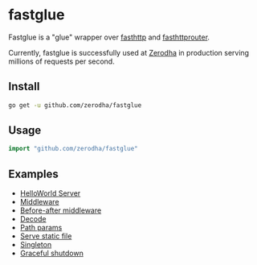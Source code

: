 # fastglue

Fastglue is a "glue" wrapper over [fasthttp](https://github.com/valyala/fasthttp) and [fasthttprouter](https://github.com/fasthttp/router).

Currently, fastglue is successfully used at [Zerodha](https://zerodha.com) in production serving millions of requests per second.

## Install

```bash
go get -u github.com/zerodha/fastglue
```

## Usage

```go
import "github.com/zerodha/fastglue"
```

## Examples

- [HelloWorld Server](examples/helloworld)
- [Middleware](examples/middleware)
- [Before-after middleware](examples/before-after)
- [Decode](examples/decode)
- [Path params](examples/path)
- [Serve static file](examples/statiic-file)
- [Singleton](examples/singleton)
- [Graceful shutdown](examples/graceful)
